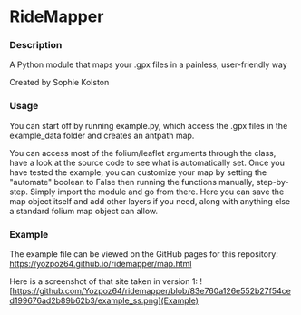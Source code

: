 # RideMapper

### Description
A Python module that maps your .gpx files in a painless, user-friendly way

Created by Sophie Kolston

### Usage
You can start off by running example.py, which access the .gpx files in the example_data folder and creates an antpath map.

You can access most of the folium/leaflet arguments through the class, have a look at the source code to see what is automatically set. Once you have tested the example, you can customize your map by setting the "automate" boolean to False then running the functions manually, step-by-step. Simply import the module and go from there. Here you can save the map object itself and add other layers if you need, along with anything else a standard folium map object can allow.

### Example 
The example file can be viewed on the GitHub pages for this repository: https://yozpoz64.github.io/ridemapper/map.html

Here is a screenshot of that site taken in version 1:
![https://github.com/Yozpoz64/ridemapper/blob/83e760a126e552b27f54ced199676ad2b89b62b3/example_ss.png](Example)
